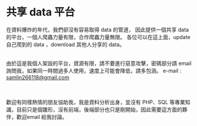 # 共享 data 平台

在資料爆炸的年代，我們卻沒有容易取得 data 的管道，
因此提供一個共享 data 的平台，一個人爬蟲力量有限，合作爬蟲力量無限。
各位可以在這上面，update 自己爬到的 data ，download 其他人分享的 data。
<br><br>
<!--資料科學家是當今最紅的職業，根據 CareerCast.com 網站，2016 best job is data scientist。
問題是，要如何成為資料科學家？資料取得不易，沒資料幾乎不可能成為資料科學家，，，，，，，，， -->


由於這是我個人架設的平台，資源有限，請不要進行惡意攻擊，密碼部分請 email 詢問我，如果同一時間過多人使用，速度上可能會降低，請多包涵。
e-mail : samlin266118@gmail.com 

<br><br>
歡迎有同樣熱情的朋友協助我，我是資料分析出身，並沒有 PHP、SQL 等專業知識，目前只是個雛形，沒有前端，後端部分也只是剛開始，因此需要這方面的夥伴，歡迎email 給我討論。

